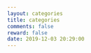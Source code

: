 ```yaml
---
layout: categories
title: categories
comments: false
reward: false
date: 2019-12-03 20:29:00
---
```

